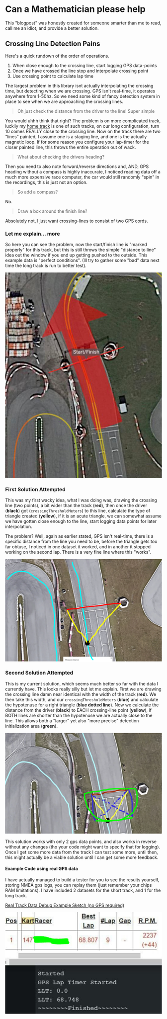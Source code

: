 

# Can a Mathematician please help
This "blogpost" was honestly created for someone smarter than me to read, call me an idiot, and provide a better solution.

## Crossing Line Detection Pains
Here's a quick rundown of the order of operations.
 1. When close enough to the crossing line, start logging GPS data-points
 2. Once we have crossed the line stop and interpolate crossing point
 3. Use crossing point to calculate lap time
 
The largest problem in this library isnt actually interpolating the crossing time, but detecting when we are crossing.
GPS isn't real-time, it operates anywhere from 1-50hz. So we need some kind of fancy detection system in place to see when we are approaching the crossing lines. 

>Oh just check the distance from the driver to the line! Super simple

You would uhhh think that right? The problem is on more complicated track, luckily my [home track](https://www.google.com/maps/place/Orlando+Kart+Center/@28.4121941,-81.3796807,296m/data=!3m1!1e3!4m6!3m5!1s0x88e77d79e9a81b4b:0xb59d5eaa160f49b5!8m2!3d28.4109439!4d-81.3789443!16s%2Fg%2F1tgdjtv9) is one of such tracks, on our long configuration, turn 10 comes REALLY close to the crossing line. Now on the track there are two "lines" painted, I assume one is a staging line, and one is the actually magnetic loop. If for some reason you configure your lap-timer for the closer painted line, this throws the entire operation out of wack.

>What about checking the drivers heading?

Then you need to also note forward/reverse directions and, AND, GPS heading without a compass is highly inaccurate, I noticed reading data off a much more expensive race computer, the car would still randomly "spin" in the recordings, this is just not an option.

> So add a compass?

No.

> Draw a box around the finish line?

Absolutely not, I just want crossing-lines to consist of two GPS cords.

### Let me explain... more
So here you can see the problem, now the start/finish line is "marked properly" for this track, but this is still throws the simple "distance to line" idea out the window if you end up getting pushed to the outside. This example data is "perfect conditions". (Ill try to gather some "bad" data next time the long track is run to better test).

![Problem Explained](images/detection-problem-explained-01.png)

### First Solution Attempted
This was my first wacky idea, what I was doing was, drawing the crossing line (two points), a bit wider than the track (**red**), then once the driver (**black**) got (`crossingThresholdMeters`) to this line, calculate the type of triangle created (**yellow**), if it is an acute triangle, we can somewhat assume we have gotten close enough to the line, start logging data points for later interpolation.

The problem? Well, again as earlier stated, GPS isn't real-time, there is a specific distance from the line you need to be, before the triangle gets too far obtuse, I noticed in one dataset it worked, and in another it stopped working on the second lap. There is a very fine line where this "works".

![Old Detection System](images/detection-problem-solution-01.png)

### Second Solution Attempted
This is my current solution, which seems much better so far with the data I currently have. This looks really silly but let me explain. First we are drawing the crossing line damn near identical with the width of the track (**red**). We then take this width, and our `crossingThresholdMeters` (**blue**) and calculate the hypotenuse for a right triangle (**blue dotted line**). Now we calculate the distance from the driver (**black**) to EACH crossing-line point (**yellow**), if BOTH lines are shorter than the hypotenuse we are actually close to the line. This allows both a "larger" yet also "more precise" detection initialization area (**green**).

![New Detection System](images/detection-problem-solution-02.png)

This solution works with only 2 gps data points, and also works in reverse without any changes (tho your code might want to specify that for logging).
Once I get some more data from the track I can test some more, until then, this might actually be a viable solution until I can get some more feedback.

#### Example Code using real GPS data
I have actually managed to build a tester for you to see the results yourself, storing NMEA gps logs, you can replay them (just remember your chips RAM limitations). I have included 2 datasets for the short track, and 1 for the long track.

[Real Track Data Debug Example Sketch (no GPS required)](examples/real_track_data_debug/real_track_data_debug.ino)

![MyLaps vs DovesLapTimer](images/magnetic-doveslaptimer-01.png)